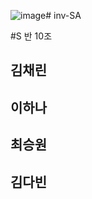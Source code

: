 ![image](https://github.com/ehanadul/inv-SA/assets/156569727/0c0b7c42-7b31-4a6c-9b76-a600d65a8279)# inv-SA

#S 반 10조

## 김채린
## 이하나
## 최승원
## 김다빈
